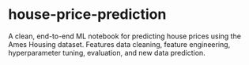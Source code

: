 # house-price-prediction
A clean, end-to-end ML notebook for predicting house prices using the Ames Housing dataset. Features data cleaning, feature engineering, hyperparameter tuning, evaluation, and new data prediction.
